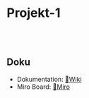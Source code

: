 # Projekt-1


<br><br>
##  Doku
+ Dokumentation: [:book:Wiki](https://github.com/feyzakeles/Projekt-1/wiki)
+ Miro Board: [:memo:Miro](https://miro.com/app/board/uXjVPPetzBg=/?userEmail=ophelia.kene_tebou@smail.th-koeln.de&track=true&utm_source=notification&utm_medium=email&utm_campaign=request-for-access&utm_content=board-link)
<br><br>

